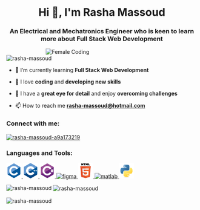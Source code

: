 <h1 align="center">Hi 👋, I'm Rasha Massoud</h1>
<h3 align="center">An Electrical and Mechatronics Engineer who is keen to learn more about Full Stack Web Development</h3>

<img align="right" alt="Female Coding" Width="400" src="https://thumbs.gfycat.com/GlisteningAggravatingJunebug-size_restricted.gif"/>

<p align="left"> <img src="https://komarev.com/ghpvc/?username=rasha-massoud&label=Profile%20views&color=0e75b6&style=flat" alt="rasha-massoud" /> </p>

- 📝 I’m currently learning **Full Stack Web Development**

- 🔭 I love **coding** and **developing new skills**

- 💬 I have a **great eye for detail** and enjoy **overcoming challenges**

- 📫 How to reach me **rasha-massoud@hotmail.com**

<h3 align="left">Connect with me:</h3>
<p align="left">
<a href="https://linkedin.com/in/rasha-massoud-a9a173219" target="blank"><img align="center" src="https://raw.githubusercontent.com/rahuldkjain/github-profile-readme-generator/master/src/images/icons/Social/linked-in-alt.svg" alt="rasha-massoud-a9a173219" height="30" width="40" /></a>
</p>

<h3 align="left">Languages and Tools:</h3>
<p align="left"> <a href="https://www.cprogramming.com/" target="_blank" rel="noreferrer"> <img src="https://raw.githubusercontent.com/devicons/devicon/master/icons/c/c-original.svg" alt="c" width="40" height="40"/> </a> <a href="https://www.w3schools.com/cpp/" target="_blank" rel="noreferrer"> <img src="https://raw.githubusercontent.com/devicons/devicon/master/icons/cplusplus/cplusplus-original.svg" alt="cplusplus" width="40" height="40"/> </a> <a href="https://www.w3schools.com/cs/" target="_blank" rel="noreferrer"> <img src="https://raw.githubusercontent.com/devicons/devicon/master/icons/csharp/csharp-original.svg" alt="csharp" width="40" height="40"/> </a> <a href="https://www.figma.com/" target="_blank" rel="noreferrer"> <img src="https://www.vectorlogo.zone/logos/figma/figma-icon.svg" alt="figma" width="40" height="40"/> </a> <a href="https://www.w3.org/html/" target="_blank" rel="noreferrer"> <img src="https://raw.githubusercontent.com/devicons/devicon/master/icons/html5/html5-original-wordmark.svg" alt="html5" width="40" height="40"/> </a> <a href="https://www.mathworks.com/" target="_blank" rel="noreferrer"> <img src="https://upload.wikimedia.org/wikipedia/commons/2/21/Matlab_Logo.png" alt="matlab" width="40" height="40"/> </a> <a href="https://www.python.org" target="_blank" rel="noreferrer"> <img src="https://raw.githubusercontent.com/devicons/devicon/master/icons/python/python-original.svg" alt="python" width="40" height="40"/> </a> </p>

<p><img align="left" src="https://github-readme-stats.vercel.app/api/top-langs?username=rasha-massoud&show_icons=true&locale=en&layout=compact" alt="rasha-massoud" /></p>

<p>&nbsp;<img align="center" src="https://github-readme-stats.vercel.app/api?username=rasha-massoud&show_icons=true&locale=en" alt="rasha-massoud" /></p>

<p><img align="center" src="https://github-readme-streak-stats.herokuapp.com/?user=rasha-massoud&" alt="rasha-massoud" /></p>

